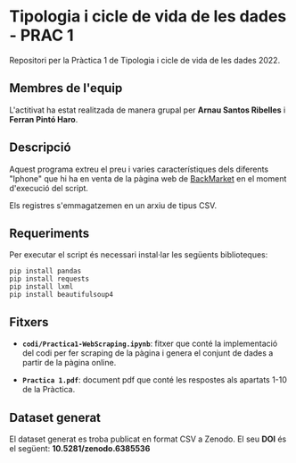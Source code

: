 # Tipologia i cicle de vida de les dades - PRAC 1
Repositori per la Pràctica 1 de Tipologia i cicle de vida de les dades 2022.

## Membres de l'equip
L'actitivat ha estat realitzada de manera grupal per **Arnau Santos Ribelles** i **Ferran Pintó Haro**. 

## Descripció
Aquest programa extreu el preu i varies característiques dels diferents "Iphone" que hi ha en venta de la pàgina web de [BackMarket](https://www.backmarket.es/) en el moment d'execució del script.

Els registres s'emmagatzemen en un arxiu de tipus CSV.

## Requeriments
Per executar el script és necessari instal·lar les següents biblioteques:
```
pip install pandas
pip install requests
pip install lxml
pip install beautifulsoup4
```

## Fitxers
- **```codi/Practica1-WebScraping.ipynb```**: fitxer que conté la implementació del codi per fer scraping de la pàgina i genera el conjunt de dades a partir de la pàgina online.

- **```Practica 1.pdf```**: document pdf que conté les respostes als apartats 1-10 de la Pràctica.

## Dataset generat
El dataset generat es troba publicat en format CSV a Zenodo. El seu **DOI** és el següent:
**10.5281/zenodo.6385536**
